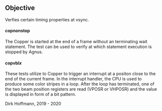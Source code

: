  ## Objective

Verfies certain timing properties at vsync. 

#### copnonstop

The Copper is started at the end of a frame without an terminating wait statement. The test can be used to verify at which statement execution is stopped by Agnus. 

#### copvbl*x*

These tests utilize to Copper to trigger an interrupt at a positon close to the end of the current frame. In the interrupt handler, the CPU is used to produce some color stripes in a loop. After the loop has terminated, one of the two beam position registers are read (VPOSR or VHPOSR) and the value is displayed in form of a bit pattern. 


Dirk Hoffmann, 2019 - 2020

